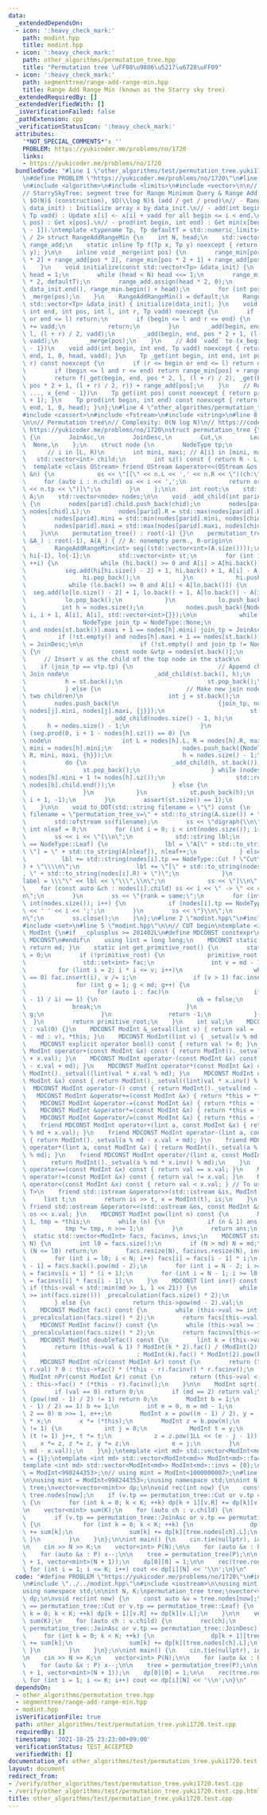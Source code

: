 ```yaml
---
data:
  _extendedDependsOn:
  - icon: ':heavy_check_mark:'
    path: modint.hpp
    title: modint.hpp
  - icon: ':heavy_check_mark:'
    path: other_algorithms/permutation_tree.hpp
    title: "Permutation tree \uFF08\u9806\u5217\u6728\uFF09"
  - icon: ':heavy_check_mark:'
    path: segmenttree/range-add-range-min.hpp
    title: Range Add Range Min (known as the Starry sky tree)
  _extendedRequiredBy: []
  _extendedVerifiedWith: []
  _isVerificationFailed: false
  _pathExtension: cpp
  _verificationStatusIcon: ':heavy_check_mark:'
  attributes:
    '*NOT_SPECIAL_COMMENTS*': ''
    PROBLEM: https://yukicoder.me/problems/no/1720
    links:
    - https://yukicoder.me/problems/no/1720
  bundledCode: "#line 1 \"other_algorithms/test/permutation_tree.yuki1720.test.cpp\"\
    \n#define PROBLEM \"https://yukicoder.me/problems/no/1720\"\n#line 2 \"segmenttree/range-add-range-min.hpp\"\
    \n#include <algorithm>\n#include <limits>\n#include <vector>\n\n// CUT begin\n\
    // StarrySkyTree: segment tree for Range Minimum Query & Range Add Query\n// Complexity:\
    \ $O(N)$ (construction), $O(\\log N)$ (add / get / prod)\n// - RangeAddRangeMin(std::vector<Tp>\
    \ data_init) : Initialize array x by data_init.\n// - add(int begin, int end,\
    \ Tp vadd) : Update x[i] <- x[i] + vadd for all begin <= i < end.\n// - get(int\
    \ pos) : Get x[pos].\n// - prod(int begin, int end) : Get min(x[begin], ..., x[end\
    \ - 1]).\ntemplate <typename Tp, Tp defaultT = std::numeric_limits<Tp>::max()\
    \ / 2> struct RangeAddRangeMin {\n    int N, head;\n    std::vector<Tp> range_min,\
    \ range_add;\n    static inline Tp f(Tp x, Tp y) noexcept { return std::min(x,\
    \ y); }\n\n    inline void _merge(int pos) {\n        range_min[pos] = f(range_min[pos\
    \ * 2] + range_add[pos * 2], range_min[pos * 2 + 1] + range_add[pos * 2 + 1]);\n\
    \    }\n    void initialize(const std::vector<Tp> &data_init) {\n        N = data_init.size(),\
    \ head = 1;\n        while (head < N) head <<= 1;\n        range_min.assign(head\
    \ * 2, defaultT);\n        range_add.assign(head * 2, 0);\n        std::copy(data_init.begin(),\
    \ data_init.end(), range_min.begin() + head);\n        for (int pos = head; --pos;)\
    \ _merge(pos);\n    }\n    RangeAddRangeMin() = default;\n    RangeAddRangeMin(const\
    \ std::vector<Tp> &data_init) { initialize(data_init); }\n    void _add(int begin,\
    \ int end, int pos, int l, int r, Tp vadd) noexcept {\n        if (r <= begin\
    \ or end <= l) return;\n        if (begin <= l and r <= end) {\n            range_add[pos]\
    \ += vadd;\n            return;\n        }\n        _add(begin, end, pos * 2,\
    \ l, (l + r) / 2, vadd);\n        _add(begin, end, pos * 2 + 1, (l + r) / 2, r,\
    \ vadd);\n        _merge(pos);\n    }\n    // Add `vadd` to (x_begin, ..., x_{end\
    \ - 1})\n    void add(int begin, int end, Tp vadd) noexcept { return _add(begin,\
    \ end, 1, 0, head, vadd); }\n    Tp _get(int begin, int end, int pos, int l, int\
    \ r) const noexcept {\n        if (r <= begin or end <= l) return defaultT;\n\
    \        if (begin <= l and r <= end) return range_min[pos] + range_add[pos];\n\
    \        return f(_get(begin, end, pos * 2, l, (l + r) / 2), _get(begin, end,\
    \ pos * 2 + 1, (l + r) / 2, r)) + range_add[pos];\n    }\n    // Return f(x_begin,\
    \ ..., x_{end - 1})\n    Tp get(int pos) const noexcept { return prod(pos, pos\
    \ + 1); }\n    Tp prod(int begin, int end) const noexcept { return _get(begin,\
    \ end, 1, 0, head); }\n};\n#line 4 \"other_algorithms/permutation_tree.hpp\"\n\
    #include <cassert>\n#include <fstream>\n#include <string>\n#line 8 \"other_algorithms/permutation_tree.hpp\"\
    \n\n// Permutation tree\n// Complexity: O(N log N)\n// https://codeforces.com/blog/entry/78898\
    \ https://yukicoder.me/problems/no/1720\nstruct permutation_tree {\n    enum NodeType\
    \ {\n        JoinAsc,\n        JoinDesc,\n        Cut,\n        Leaf,\n      \
    \  None,\n    };\n    struct node {\n        NodeType tp;\n        int L, R; \
    \      // i in [L, R)\n        int mini, maxi; // A[i] in [mini, maxi]\n     \
    \   std::vector<int> child;\n        int sz() const { return R - L; }\n      \
    \  template <class OStream> friend OStream &operator<<(OStream &os, const node\
    \ &n) {\n            os << \"[[\" << n.L << ',' << n.R << \")(ch:\";\n       \
    \     for (auto i : n.child) os << i << ',';\n            return os << \")(tp=\"\
    \ << n.tp << \")]\";\n        }\n    };\n\n    int root;\n    std::vector<int>\
    \ A;\n    std::vector<node> nodes;\n\n    void _add_child(int parid, int chid)\
    \ {\n        nodes[parid].child.push_back(chid);\n        nodes[parid].L = std::min(nodes[parid].L,\
    \ nodes[chid].L);\n        nodes[parid].R = std::max(nodes[parid].R, nodes[chid].R);\n\
    \        nodes[parid].mini = std::min(nodes[parid].mini, nodes[chid].mini);\n\
    \        nodes[parid].maxi = std::max(nodes[parid].maxi, nodes[chid].maxi);\n\
    \    }\n\n    permutation_tree() : root(-1) {}\n    permutation_tree(const std::vector<int>\
    \ &A_) : root(-1), A(A_) { // A: nonempty perm., 0-origin\n        assert(!A.empty());\n\
    \        RangeAddRangeMin<int> seg((std::vector<int>(A.size())));\n\n        std::vector<int>\
    \ hi{-1}, lo{-1};\n        std::vector<int> st;\n        for (int i = 0; i < int(A.size());\
    \ ++i) {\n            while (hi.back() >= 0 and A[i] > A[hi.back()]) {\n     \
    \           seg.add(hi[hi.size() - 2] + 1, hi.back() + 1, A[i] - A[hi.back()]);\n\
    \                hi.pop_back();\n            }\n            hi.push_back(i);\n\
    \            while (lo.back() >= 0 and A[i] < A[lo.back()]) {\n              \
    \  seg.add(lo[lo.size() - 2] + 1, lo.back() + 1, A[lo.back()] - A[i]);\n     \
    \           lo.pop_back();\n            }\n            lo.push_back(i);\n\n  \
    \          int h = nodes.size();\n            nodes.push_back({NodeType::Leaf,\
    \ i, i + 1, A[i], A[i], std::vector<int>{}});\n\n            while (true) {\n\
    \                NodeType join_tp = NodeType::None;\n                if (!st.empty()\
    \ and nodes[st.back()].maxi + 1 == nodes[h].mini) join_tp = JoinAsc;\n       \
    \         if (!st.empty() and nodes[h].maxi + 1 == nodes[st.back()].mini) join_tp\
    \ = JoinDesc;\n\n                if (!st.empty() and join_tp != NodeType::None)\
    \ {\n                    const node &vtp = nodes[st.back()];\n               \
    \     // Insert v as the child of the top node in the stack\n                \
    \    if (join_tp == vtp.tp) {\n                        // Append child to existing\
    \ Join node\n                        _add_child(st.back(), h);\n             \
    \           h = st.back();\n                        st.pop_back();\n         \
    \           } else {\n                        // Make new join node (with exactly\
    \ two children)\n                        int j = st.back();\n                \
    \        nodes.push_back(\n                            {join_tp, nodes[j].L, nodes[j].R,\
    \ nodes[j].mini, nodes[j].maxi, {j}});\n                        st.pop_back();\n\
    \                        _add_child(nodes.size() - 1, h);\n                  \
    \      h = nodes.size() - 1;\n                    }\n                } else if\
    \ (seg.prod(0, i + 1 - nodes[h].sz()) == 0) {\n                    // Make Cut\
    \ node\n                    int L = nodes[h].L, R = nodes[h].R, maxi = nodes[h].maxi,\
    \ mini = nodes[h].mini;\n                    nodes.push_back({NodeType::Cut, L,\
    \ R, mini, maxi, {h}});\n                    h = nodes.size() - 1;\n         \
    \           do {\n                        _add_child(h, st.back());\n        \
    \                st.pop_back();\n                    } while (nodes[h].maxi -\
    \ nodes[h].mini + 1 != nodes[h].sz());\n                    std::reverse(nodes[h].child.begin(),\
    \ nodes[h].child.end());\n                } else {\n                    break;\n\
    \                }\n            }\n            st.push_back(h);\n            seg.add(0,\
    \ i + 1, -1);\n        }\n        assert(st.size() == 1);\n        root = st[0];\n\
    \    }\n\n    void to_DOT(std::string filename = \"\") const {\n        if (filename.empty())\
    \ filename = \"permutation_tree_v=\" + std::to_string(A.size()) + \".DOT\";\n\n\
    \        std::ofstream ss(filename);\n        ss << \"digraph{\\n\";\n       \
    \ int nleaf = 0;\n        for (int i = 0; i < int(nodes.size()); i++) {\n    \
    \        ss << i << \"[\\n\";\n            std::string lbl;\n            if (nodes[i].tp\
    \ == NodeType::Leaf) {\n                lbl = \"A[\" + std::to_string(nleaf) +\
    \ \"] = \" + std::to_string(A[nleaf]), nleaf++;\n            } else {\n      \
    \          lbl += std::string(nodes[i].tp == NodeType::Cut ? \"Cut\" : \"Join\"\
    ) + \"\\\\n\";\n                lbl += \"[\" + std::to_string(nodes[i].L) + \"\
    , \" + std::to_string(nodes[i].R) + \")\";\n            }\n            ss << \"\
    label = \\\"\" << lbl << \"\\\",\\n\";\n            ss << \"]\\n\";\n        \
    \    for (const auto &ch : nodes[i].child) ss << i << \" -> \" << ch << \";\\\
    n\";\n        }\n        ss << \"{rank = same;\";\n        for (int i = 0; i <\
    \ int(nodes.size()); i++) {\n            if (nodes[i].tp == NodeType::Leaf) ss\
    \ << ' ' << i << ';';\n        }\n        ss << \"}\\n\";\n        ss << \"}\\\
    n\";\n        ss.close();\n    }\n};\n#line 2 \"modint.hpp\"\n#include <iostream>\n\
    #include <set>\n#line 5 \"modint.hpp\"\n\n// CUT begin\ntemplate <int md> struct\
    \ ModInt {\n#if __cplusplus >= 201402L\n#define MDCONST constexpr\n#else\n#define\
    \ MDCONST\n#endif\n    using lint = long long;\n    MDCONST static int mod() {\
    \ return md; }\n    static int get_primitive_root() {\n        static int primitive_root\
    \ = 0;\n        if (!primitive_root) {\n            primitive_root = [&]() {\n\
    \                std::set<int> fac;\n                int v = md - 1;\n       \
    \         for (lint i = 2; i * i <= v; i++)\n                    while (v % i\
    \ == 0) fac.insert(i), v /= i;\n                if (v > 1) fac.insert(v);\n  \
    \              for (int g = 1; g < md; g++) {\n                    bool ok = true;\n\
    \                    for (auto i : fac)\n                        if (ModInt(g).pow((md\
    \ - 1) / i) == 1) {\n                            ok = false;\n               \
    \             break;\n                        }\n                    if (ok) return\
    \ g;\n                }\n                return -1;\n            }();\n      \
    \  }\n        return primitive_root;\n    }\n    int val;\n    MDCONST ModInt()\
    \ : val(0) {}\n    MDCONST ModInt &_setval(lint v) { return val = (v >= md ? v\
    \ - md : v), *this; }\n    MDCONST ModInt(lint v) { _setval(v % md + md); }\n\
    \    MDCONST explicit operator bool() const { return val != 0; }\n    MDCONST\
    \ ModInt operator+(const ModInt &x) const { return ModInt()._setval((lint)val\
    \ + x.val); }\n    MDCONST ModInt operator-(const ModInt &x) const { return ModInt()._setval((lint)val\
    \ - x.val + md); }\n    MDCONST ModInt operator*(const ModInt &x) const { return\
    \ ModInt()._setval((lint)val * x.val % md); }\n    MDCONST ModInt operator/(const\
    \ ModInt &x) const { return ModInt()._setval((lint)val * x.inv() % md); }\n  \
    \  MDCONST ModInt operator-() const { return ModInt()._setval(md - val); }\n \
    \   MDCONST ModInt &operator+=(const ModInt &x) { return *this = *this + x; }\n\
    \    MDCONST ModInt &operator-=(const ModInt &x) { return *this = *this - x; }\n\
    \    MDCONST ModInt &operator*=(const ModInt &x) { return *this = *this * x; }\n\
    \    MDCONST ModInt &operator/=(const ModInt &x) { return *this = *this / x; }\n\
    \    friend MDCONST ModInt operator+(lint a, const ModInt &x) { return ModInt()._setval(a\
    \ % md + x.val); }\n    friend MDCONST ModInt operator-(lint a, const ModInt &x)\
    \ { return ModInt()._setval(a % md - x.val + md); }\n    friend MDCONST ModInt\
    \ operator*(lint a, const ModInt &x) { return ModInt()._setval(a % md * x.val\
    \ % md); }\n    friend MDCONST ModInt operator/(lint a, const ModInt &x) {\n \
    \       return ModInt()._setval(a % md * x.inv() % md);\n    }\n    MDCONST bool\
    \ operator==(const ModInt &x) const { return val == x.val; }\n    MDCONST bool\
    \ operator!=(const ModInt &x) const { return val != x.val; }\n    MDCONST bool\
    \ operator<(const ModInt &x) const { return val < x.val; } // To use std::map<ModInt,\
    \ T>\n    friend std::istream &operator>>(std::istream &is, ModInt &x) {\n   \
    \     lint t;\n        return is >> t, x = ModInt(t), is;\n    }\n    MDCONST\
    \ friend std::ostream &operator<<(std::ostream &os, const ModInt &x) { return\
    \ os << x.val; }\n    MDCONST ModInt pow(lint n) const {\n        ModInt ans =\
    \ 1, tmp = *this;\n        while (n) {\n            if (n & 1) ans *= tmp;\n \
    \           tmp *= tmp, n >>= 1;\n        }\n        return ans;\n    }\n\n  \
    \  static std::vector<ModInt> facs, facinvs, invs;\n    MDCONST static void _precalculation(int\
    \ N) {\n        int l0 = facs.size();\n        if (N > md) N = md;\n        if\
    \ (N <= l0) return;\n        facs.resize(N), facinvs.resize(N), invs.resize(N);\n\
    \        for (int i = l0; i < N; i++) facs[i] = facs[i - 1] * i;\n        facinvs[N\
    \ - 1] = facs.back().pow(md - 2);\n        for (int i = N - 2; i >= l0; i--) facinvs[i]\
    \ = facinvs[i + 1] * (i + 1);\n        for (int i = N - 1; i >= l0; i--) invs[i]\
    \ = facinvs[i] * facs[i - 1];\n    }\n    MDCONST lint inv() const {\n       \
    \ if (this->val < std::min(md >> 1, 1 << 21)) {\n            while (this->val\
    \ >= int(facs.size())) _precalculation(facs.size() * 2);\n            return invs[this->val].val;\n\
    \        } else {\n            return this->pow(md - 2).val;\n        }\n    }\n\
    \    MDCONST ModInt fac() const {\n        while (this->val >= int(facs.size()))\
    \ _precalculation(facs.size() * 2);\n        return facs[this->val];\n    }\n\
    \    MDCONST ModInt facinv() const {\n        while (this->val >= int(facs.size()))\
    \ _precalculation(facs.size() * 2);\n        return facinvs[this->val];\n    }\n\
    \    MDCONST ModInt doublefac() const {\n        lint k = (this->val + 1) / 2;\n\
    \        return (this->val & 1) ? ModInt(k * 2).fac() / (ModInt(2).pow(k) * ModInt(k).fac())\n\
    \                               : ModInt(k).fac() * ModInt(2).pow(k);\n    }\n\
    \    MDCONST ModInt nCr(const ModInt &r) const {\n        return (this->val <\
    \ r.val) ? 0 : this->fac() * (*this - r).facinv() * r.facinv();\n    }\n    MDCONST\
    \ ModInt nPr(const ModInt &r) const {\n        return (this->val < r.val) ? 0\
    \ : this->fac() * (*this - r).facinv();\n    }\n\n    ModInt sqrt() const {\n\
    \        if (val == 0) return 0;\n        if (md == 2) return val;\n        if\
    \ (pow((md - 1) / 2) != 1) return 0;\n        ModInt b = 1;\n        while (b.pow((md\
    \ - 1) / 2) == 1) b += 1;\n        int e = 0, m = md - 1;\n        while (m %\
    \ 2 == 0) m >>= 1, e++;\n        ModInt x = pow((m - 1) / 2), y = (*this) * x\
    \ * x;\n        x *= (*this);\n        ModInt z = b.pow(m);\n        while (y\
    \ != 1) {\n            int j = 0;\n            ModInt t = y;\n            while\
    \ (t != 1) j++, t *= t;\n            z = z.pow(1LL << (e - j - 1));\n        \
    \    x *= z, z *= z, y *= z;\n            e = j;\n        }\n        return ModInt(std::min(x.val,\
    \ md - x.val));\n    }\n};\ntemplate <int md> std::vector<ModInt<md>> ModInt<md>::facs\
    \ = {1};\ntemplate <int md> std::vector<ModInt<md>> ModInt<md>::facinvs = {1};\n\
    template <int md> std::vector<ModInt<md>> ModInt<md>::invs = {0};\n// using mint\
    \ = ModInt<998244353>;\n// using mint = ModInt<1000000007>;\n#line 5 \"other_algorithms/test/permutation_tree.yuki1720.test.cpp\"\
    \n\nusing mint = ModInt<998244353>;\nusing namespace std;\n\nint N, K;\npermutation_tree\
    \ tree;\nvector<vector<mint>> dp;\n\nvoid rec(int now) {\n    const auto &v =\
    \ tree.nodes[now];\n    if (v.tp == permutation_tree::Cut or v.tp == permutation_tree::Leaf)\
    \ {\n        for (int k = 0; k < K; ++k) dp[k + 1][v.R] += dp[k][v.L];\n    }\n\
    \n    vector<mint> sum(K);\n    for (auto ch : v.child) {\n        rec(ch);\n\
    \        if (v.tp == permutation_tree::JoinAsc or v.tp == permutation_tree::JoinDesc)\
    \ {\n            for (int k = 0; k < K; ++k) {\n                dp[k + 1][tree.nodes[ch].R]\
    \ += sum[k];\n                sum[k] += dp[k][tree.nodes[ch].L];\n           \
    \ }\n        }\n    }\n};\n\nint main() {\n    cin.tie(nullptr), ios::sync_with_stdio(false);\n\
    \n    cin >> N >> K;\n    vector<int> P(N);\n\n    for (auto &x : P) cin >> x;\n\
    \    for (auto &x : P) x--;\n\n    tree = permutation_tree(P);\n\n    dp.assign(K\
    \ + 1, vector<mint>(N + 1));\n    dp[0][0] = 1;\n\n    rec(tree.root);\n\n   \
    \ for (int i = 1; i <= K; i++) cout << dp[i][N] << '\\n';\n}\n"
  code: "#define PROBLEM \"https://yukicoder.me/problems/no/1720\"\n#include \"../permutation_tree.hpp\"\
    \n#include \"../../modint.hpp\"\n#include <iostream>\n\nusing mint = ModInt<998244353>;\n\
    using namespace std;\n\nint N, K;\npermutation_tree tree;\nvector<vector<mint>>\
    \ dp;\n\nvoid rec(int now) {\n    const auto &v = tree.nodes[now];\n    if (v.tp\
    \ == permutation_tree::Cut or v.tp == permutation_tree::Leaf) {\n        for (int\
    \ k = 0; k < K; ++k) dp[k + 1][v.R] += dp[k][v.L];\n    }\n\n    vector<mint>\
    \ sum(K);\n    for (auto ch : v.child) {\n        rec(ch);\n        if (v.tp ==\
    \ permutation_tree::JoinAsc or v.tp == permutation_tree::JoinDesc) {\n       \
    \     for (int k = 0; k < K; ++k) {\n                dp[k + 1][tree.nodes[ch].R]\
    \ += sum[k];\n                sum[k] += dp[k][tree.nodes[ch].L];\n           \
    \ }\n        }\n    }\n};\n\nint main() {\n    cin.tie(nullptr), ios::sync_with_stdio(false);\n\
    \n    cin >> N >> K;\n    vector<int> P(N);\n\n    for (auto &x : P) cin >> x;\n\
    \    for (auto &x : P) x--;\n\n    tree = permutation_tree(P);\n\n    dp.assign(K\
    \ + 1, vector<mint>(N + 1));\n    dp[0][0] = 1;\n\n    rec(tree.root);\n\n   \
    \ for (int i = 1; i <= K; i++) cout << dp[i][N] << '\\n';\n}\n"
  dependsOn:
  - other_algorithms/permutation_tree.hpp
  - segmenttree/range-add-range-min.hpp
  - modint.hpp
  isVerificationFile: true
  path: other_algorithms/test/permutation_tree.yuki1720.test.cpp
  requiredBy: []
  timestamp: '2021-10-25 23:23:00+09:00'
  verificationStatus: TEST_ACCEPTED
  verifiedWith: []
documentation_of: other_algorithms/test/permutation_tree.yuki1720.test.cpp
layout: document
redirect_from:
- /verify/other_algorithms/test/permutation_tree.yuki1720.test.cpp
- /verify/other_algorithms/test/permutation_tree.yuki1720.test.cpp.html
title: other_algorithms/test/permutation_tree.yuki1720.test.cpp
---
```

